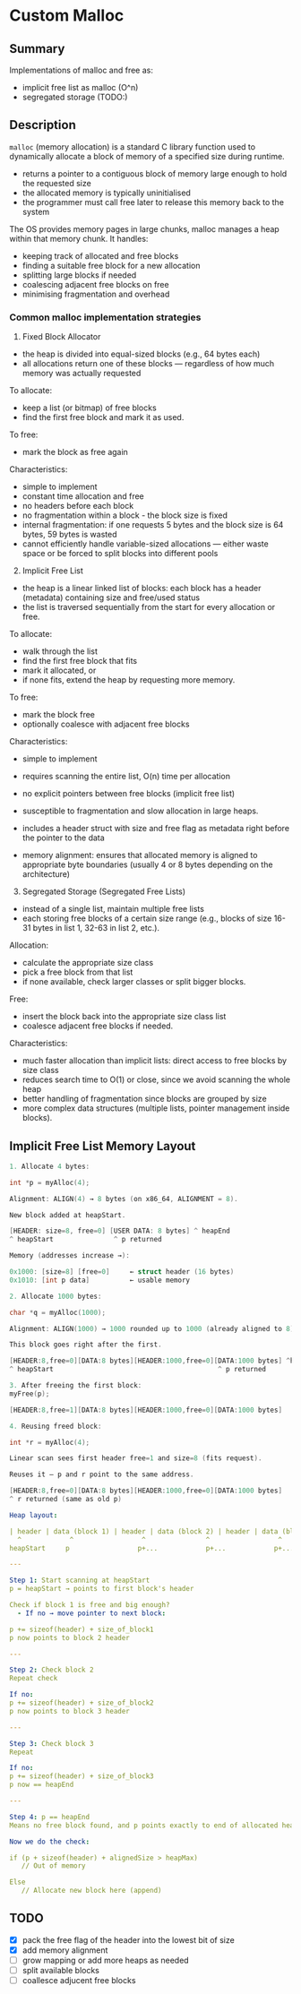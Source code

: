 # Custom Malloc

## Summary

Implementations of malloc and free as:
- implicit free list as malloc (O^n)
- segregated storage (TODO:)
  
## Description

`malloc` (memory allocation) is a standard C library function used to dynamically allocate a block of memory of a specified size during runtime.

- returns a pointer to a contiguous block of memory large enough to hold the requested size
- the allocated memory is typically uninitialised
- the programmer must call free later to release this memory back to the system

The OS provides memory pages in large chunks, malloc manages a heap within that memory chunk. It handles:
- keeping track of allocated and free blocks
- finding a suitable free block for a new allocation
- splitting large blocks if needed
- coalescing adjacent free blocks on free
- minimising fragmentation and overhead

### Common malloc implementation strategies

1. Fixed Block Allocator
- the heap is divided into equal-sized blocks (e.g., 64 bytes each)
- all allocations return one of these blocks — regardless of how much memory was actually requested

To allocate:
- keep a list (or bitmap) of free blocks
- find the first free block and mark it as used.

To free:
- mark the block as free again
  
Characteristics:
- simple to implement
- constant time allocation and free
- no headers before each block
- no fragmentation within a block - the block size is fixed
- internal fragmentation: if one requests 5 bytes and the block size is 64 bytes, 59 bytes is wasted
- cannot efficiently handle variable-sized allocations — either waste space or be forced to split blocks into different pools

2. Implicit Free List
- the heap is a linear linked list of blocks: each block has a header (metadata) containing size and free/used status
- the list is traversed sequentially from the start for every allocation or free.

To allocate:
- walk through the list
- find the first free block that fits
- mark it allocated, or
- if none fits, extend the heap by requesting more memory.

To free:
- mark the block free
- optionally coalesce with adjacent free blocks

Characteristics:
- simple to implement
- requires scanning the entire list, O(n) time per allocation
- no explicit pointers between free blocks (implicit free list)
- susceptible to fragmentation and slow allocation in large heaps.

- includes a header struct with size and free flag as metadata right before the pointer to the data
- memory alignment: ensures that allocated memory is aligned to appropriate byte boundaries (usually 4 or 8 bytes depending on the architecture)

3. Segregated Storage (Segregated Free Lists)
- instead of a single list, maintain multiple free lists
- each storing free blocks of a certain size range (e.g., blocks of size 16-31 bytes in list 1, 32-63 in list 2, etc.).

Allocation:
- calculate the appropriate size class
- pick a free block from that list
- if none available, check larger classes or split bigger blocks.

Free:
- insert the block back into the appropriate size class list
- coalesce adjacent free blocks if needed.

Characteristics:
- much faster allocation than implicit lists: direct access to free blocks by size class
- reduces search time to O(1) or close, since we avoid scanning the whole heap
- better handling of fragmentation since blocks are grouped by size
- more complex data structures (multiple lists, pointer management inside blocks).

## Implicit Free List Memory Layout

```c
1. Allocate 4 bytes:

int *p = myAlloc(4);

Alignment: ALIGN(4) → 8 bytes (on x86_64, ALIGNMENT = 8).

New block added at heapStart.

[HEADER: size=8, free=0] [USER DATA: 8 bytes] ^ heapEnd
^ heapStart               ^ p returned

Memory (addresses increase →):

0x1000: [size=8] [free=0]     ← struct header (16 bytes)
0x1010: [int p data]          ← usable memory

2. Allocate 1000 bytes:

char *q = myAlloc(1000);

Alignment: ALIGN(1000) → 1000 rounded up to 1000 (already aligned to 8).

This block goes right after the first.

[HEADER:8,free=0][DATA:8 bytes][HEADER:1000,free=0][DATA:1000 bytes] ^heapEnd
^ heapStart                                         ^ p returned

3. After freeing the first block:
myFree(p);

[HEADER:8,free=1][DATA:8 bytes][HEADER:1000,free=0][DATA:1000 bytes]

4. Reusing freed block:

int *r = myAlloc(4);

Linear scan sees first header free=1 and size=8 (fits request).

Reuses it — p and r point to the same address.

[HEADER:8,free=0][DATA:8 bytes][HEADER:1000,free=0][DATA:1000 bytes]
^ r returned (same as old p)

```

```yaml
Heap layout:

| header | data (block 1) | header | data (block 2) | header | data (block 3) | ... | heapEnd | free space (heapMax)
  ^            ^                 ^               ^                 ^                    ^
heapStart     p                 p+...            p+...            p+...               heapEnd                heapMax

---

Step 1: Start scanning at heapStart
p = heapStart → points to first block's header

Check if block 1 is free and big enough?
  - If no → move pointer to next block:

p += sizeof(header) + size_of_block1
p now points to block 2 header

---

Step 2: Check block 2
Repeat check

If no:
p += sizeof(header) + size_of_block2
p now points to block 3 header

---

Step 3: Check block 3
Repeat

If no:
p += sizeof(header) + size_of_block3
p now == heapEnd

---

Step 4: p == heapEnd
Means no free block found, and p points exactly to end of allocated heap.

Now we do the check:

if (p + sizeof(header) + alignedSize > heapMax)
   // Out of memory

Else
   // Allocate new block here (append)
```

  
## TODO

- [X] pack the free flag of the header into the lowest bit of size
- [X] add memory alignment
- [ ] grow mapping or add more heaps as needed
- [ ] split available blocks
- [ ] coallesce adjucent free blocks